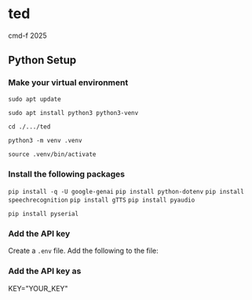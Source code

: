 # ted
cmd-f 2025

## Python Setup

### Make your virtual environment
``sudo apt update``

``sudo apt install python3 python3-venv``

``cd ./.../ted``

``python3 -m venv .venv``

``source .venv/bin/activate``

### Install the following packages
``pip install -q -U google-genai``
``pip install python-dotenv``
``pip install speechrecognition``
``pip install gTTS``
``pip install pyaudio``

``pip install pyserial ``

### Add the API key
Create a ``.env`` file. Add the following to the file:

### Add the API key as
KEY="YOUR_KEY"